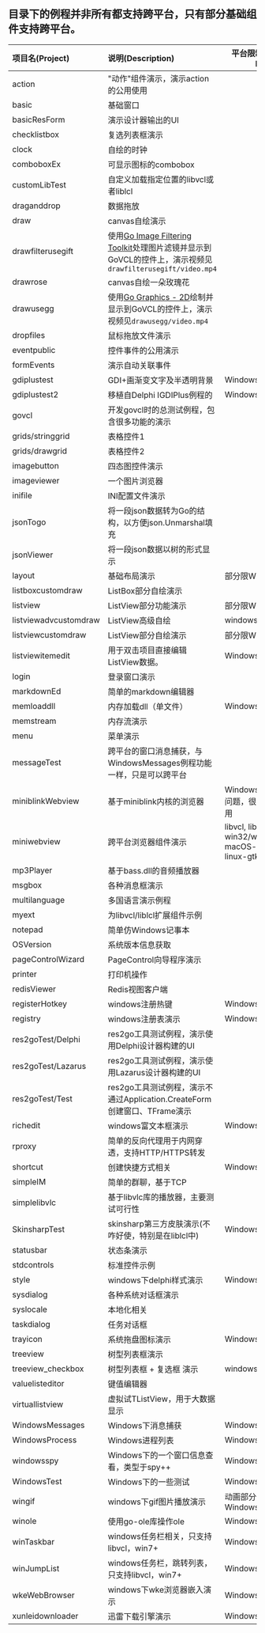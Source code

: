 ## 目录下的例程并非所有都支持跨平台，只有部分基础组件支持跨平台。 


| 项目名(Project) | 说明(Description) | 平台限制(Platform limit) |
| :------ | :------ | ---- | 
| action | "动作"组件演示，演示action的公用使用 | |
| basic | 基础窗口 | |
| basicResForm | 演示设计器输出的UI | |
| checklistbox | 复选列表框演示 | |
| clock | 自绘的时钟 | |
| comboboxEx | 可显示图标的combobox | |
| customLibTest | 自定义加载指定位置的libvcl或者liblcl | |
| draganddrop | 数据拖放 | |
| draw | canvas自绘演示 | |
| drawfilterusegift | 使用[Go Image Filtering Toolkit](https://github.com/disintegration/gift)处理图片滤镜并显示到GoVCL的控件上，演示视频见`drawfilterusegift/video.mp4` | |
| drawrose | canvas自绘一朵玫瑰花 | |
| drawusegg | 使用[Go Graphics - 2D](github.com/fogleman/gg)绘制并显示到GoVCL的控件上，演示视频见`drawusegg/video.mp4` | |
| dropfiles | 鼠标拖放文件演示  | |
| eventpublic | 控件事件的公用演示  | |
| formEvents | 演示自动关联事件    |  |
| gdiplustest | GDI+画渐变文字及半透明背景    | Windows |
| gdiplustest2 | 移植自Delphi IGDIPlus例程的    | Windows  |
| govcl | 开发govcl时的总测试例程，包含很多功能的演示 | |  
| grids/stringgrid | 表格控件1 | |
| grids/drawgrid | 表格控件2 | |
| imagebutton | 四态图控件演示  | |
| imageviewer |  一个图片浏览器 |   |
| inifile | INI配置文件演示  | |
| jsonTogo | 将一段json数据转为Go的结构，以方便json.Unmarshal填充 |  |  
| jsonViewer | 将一段json数据以树的形式显示 |  |  
| layout | 基础布局演示  | 部分限Windows |
| listboxcustomdraw | ListBox部分自绘演示  | |
| listview | ListView部分功能演示  | 部分限Windows |
| listviewadvcustomdraw | ListView高级自绘 | windows |  
| listviewcustomdraw |  ListView部分自绘演示  | 部分限Windows |   
| listviewitemedit |  用于双击项目直接编辑ListView数据。  | Windows |  
| login |  登录窗口演示  | |   
| markdownEd |  简单的markdown编辑器  | |   
| memloaddll |  内存加载dll（单文件）  | Windows 32bit |   
| memstream | 内存流演示  | |
| menu | 菜单演示  | |
| messageTest | 跨平台的窗口消息捕获，与WindowsMessages例程功能一样，只是可以跨平台 | |  
| miniblinkWebview | 基于miniblink内核的浏览器  | Windows，目前还有问题，很多不能正常使用 |
| miniwebview | 跨平台浏览器组件演示 | libvcl, liblcl win32/win64,  liblcl macOS-cocoa, liblcl linux-gtk2 |  
| mp3Player | 基于bass.dll的音频播放器 |  |  
| msgbox | 各种消息框演示  | |
| multilanguage | 多国语言演示例程 | |  
| myext | 为libvcl/liblcl扩展组件示例 | |  
| notepad | 简单仿Windows记事本    |  |
| OSVersion | 系统版本信息获取    |  |
| pageControlWizard | PageControl向导程序演示 | |  
| printer | 打印机操作 | |  
| redisViewer | Redis视图客户端  | |  
| registerHotkey | windows注册热键  | Windows |
| registry | windows注册表演示  | Windows |
| res2goTest/Delphi |  res2go工具测试例程，演示使用Delphi设计器构建的UI  | |  
| res2goTest/Lazarus | res2go工具测试例程，演示使用Lazarus设计器构建的UI | |  
| res2goTest/Test | res2go工具测试例程，演示不通过Application.CreateForm创建窗口、TFrame演示| |  
| richedit | windows富文本框演示  | Windows,libvcl |
| rproxy | 简单的反向代理用于内网穿透，支持HTTP/HTTPS转发 | |  
| shortcut | 创建快捷方式相关 | Windows | 
| simpleIM | 简单的群聊，基于TCP    |  |
| simplelibvlc | 基于libvlc库的播放器，主要测试可行性 |  |  
| SkinsharpTest | skinsharp第三方皮肤演示(不咋好使，特别是在liblcl中) | Windows,32bit |
| statusbar | 状态条演示  | |
| stdcontrols | 标准控件示例  | |
| style | windows下delphi样式演示  | Windows,libvcl |
| sysdialog | 各种系统对话框演示  | |
| syslocale | 本地化相关 | |
| taskdialog | 任务对话框 | |
| trayicon | 系统拖盘图标演示  | Windows  MacOS |
| treeview |  树型列表框演示  | |
| treeview_checkbox |  树型列表框 + 复选框 演示  | windows,libvcl |
| valuelisteditor |  键值编辑器 | |
| virtuallistview | 虚拟试TListView，用于大数据显示 |   |
| WindowsMessages | Windows下消息捕获    | Windows |
| WindowsProcess | Windows进程列表    | Windows |
| windowsspy | Windows下的一个窗口信息查看，类型于spy++ | Windows |
| WindowsTest | Windows下的一些测试    | Windows |
| wingif | windows下gif图片播放演示  | 动画部分仅限Windows |
| winole | 使用go-ole库操作ole | Windows | 
| winTaskbar | windows任务栏相关，只支持libvcl，win7+ | Windows,libvcl,win7+  |
| winJumpList | windows任务栏，跳转列表，只支持libvcl，win7+ | Windows,libvcl,win7+  |  
| wkeWebBrowser | windows下wke浏览器嵌入演示  | Windows,32bit |
| xunleidownloader | 迅雷下载引擎演示    | Windows,32bit |



















